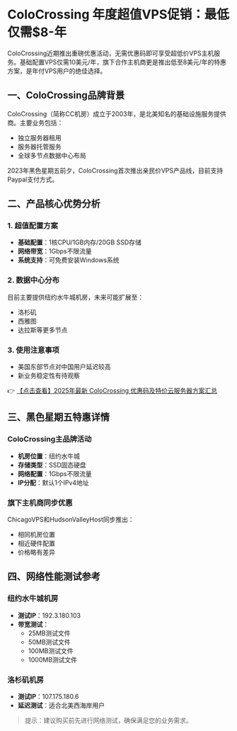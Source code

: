 # ColoCrossing 年度超值VPS促销：最低仅需$8-年

ColoCrossing近期推出重磅优惠活动，无需优惠码即可享受超低价VPS主机服务。基础配置VPS仅需10美元/年，旗下合作主机商更是推出低至8美元/年的特惠方案，是年付VPS用户的绝佳选择。

## 一、ColoCrossing品牌背景

ColoCrossing（简称CC机房）成立于2003年，是北美知名的基础设施服务提供商。主要业务包括：

- 独立服务器租用
- 服务器托管服务
- 全球多节点数据中心布局

2023年黑色星期五前夕，ColoCrossing首次推出亲民价VPS产品线，目前支持Paypal支付方式。

## 二、产品核心优势分析

### 1. 超值配置方案
- **基础配置**：1核CPU/1GB内存/20GB SSD存储
- **网络带宽**：1Gbps不限流量
- **系统支持**：可免费安装Windows系统

### 2. 数据中心分布
目前主要提供纽约水牛城机房，未来可能扩展至：
- 洛杉矶
- 西雅图
- 达拉斯等更多节点

### 3. 使用注意事项
- 美国东部节点对中国用户延迟较高
- 新业务稳定性有待观察

👉 [【点击查看】2025年最新 ColoCrossing 优惠码及特价云服务器方案汇总](https://bit.ly/ColoCrossing)

## 三、黑色星期五特惠详情

### ColoCrossing主品牌活动
- **机房位置**：纽约水牛城
- **存储类型**：SSD固态硬盘
- **网络配置**：1Gbps不限流量
- **IP分配**：默认1个IPv4地址

### 旗下主机商同步优惠
ChicagoVPS和HudsonValleyHost同步推出：
- 相同机房位置
- 相近硬件配置
- 价格略有差异

## 四、网络性能测试参考

### 纽约水牛城机房
- **测试IP**：192.3.180.103
- **带宽测试**：
  - 25MB测试文件
  - 50MB测试文件
  - 100MB测试文件
  - 1000MB测试文件

### 洛杉矶机房
- **测试IP**：107.175.180.6
- **延迟测试**：适合北美西海岸用户

> 提示：建议购买前先进行网络测试，确保满足您的业务需求。